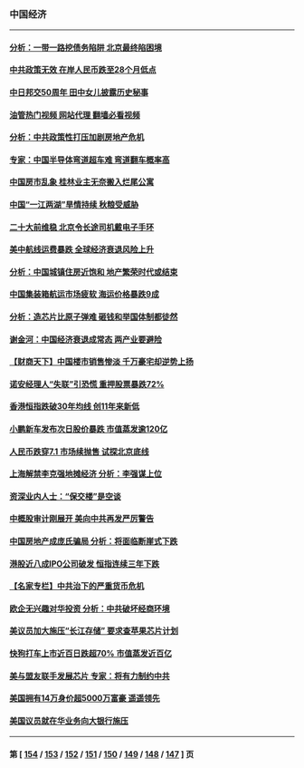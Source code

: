 ### 中国经济
---
#### [分析：一带一路挖债务陷阱 北京最终陷困境](../../pages/ncid283/n13833272.md?09271245) 
#### [中共政策无效 在岸人民币跌至28个月低点](../../pages/ncid283/n13833170.md?09271245) 
#### [中日邦交50周年 田中女儿披露历史秘事](../../pages/ncid283/n13833154.md?09271245) 
#### [油管热门视频 网站代理 翻墙必看视频](http://209.222.30.114:81/youtube.html?09271245)
#### [分析：中共政策性打压加剧房地产危机](../../pages/ncid283/n13833137.md?09271245) 
#### [专家：中国半导体弯道超车难 弯道翻车概率高](../../pages/ncid283/n13832884.md?09271245) 
#### [中国房市乱象 桂林业主无奈搬入烂尾公寓](../../pages/ncid283/n13832847.md?09271245) 
#### [中国“一江两湖”旱情持续 秋粮受威胁](../../pages/ncid283/n13832714.md?09271245) 
#### [二十大前维稳 北京令长途司机戴电子手环](../../pages/ncid283/n13832464.md?09271245) 
#### [美中航线运费暴跌 全球经济衰退风险上升](../../pages/ncid283/n13832474.md?09271245) 
#### [分析：中国城镇住房近饱和 地产繁荣时代或结束](../../pages/ncid283/n13832273.md?09271245) 
#### [中国集装箱航运市场疲软 海运价格暴跌9成](../../pages/ncid283/n13832179.md?09271245) 
#### [分析：造芯片比原子弹难 砸钱和举国体制都徒然](../../pages/ncid283/n13832150.md?09271245) 
#### [谢金河：中国经济衰退成常态 两产业要避险](../../pages/ncid283/n13831239.md?09271245) 
#### [【财商天下】中国楼市销售惨淡 千万豪宅却逆势上扬](../../pages/ncid283/n13831609.md?09271245) 
#### [诺安经理人“失联”引恐慌 重押股票暴跌72%](../../pages/ncid283/n13831492.md?09271245) 
#### [香港恒指跌破30年均线 创11年来新低](../../pages/ncid283/n13831527.md?09271245) 
#### [小鹏新车发布次日股价暴跌 市值蒸发逾120亿](../../pages/ncid283/n13831497.md?09271245) 
#### [人民币跌穿7.1 市场续抛售 试探北京底线](../../pages/ncid283/n13831467.md?09271245) 
#### [上海解禁李克强地摊经济 分析：李强谋上位](../../pages/ncid283/n13831257.md?09271245) 
#### [资深业内人士：“保交楼”是空谈](../../pages/ncid283/n13831375.md?09271245) 
#### [中概股审计刚展开 美向中共再发严厉警告](../../pages/ncid283/n13830807.md?09271245) 
#### [中国房地产成庞氏骗局 分析：将面临断崖式下跌](../../pages/ncid283/n13830752.md?09271245) 
#### [港股近八成IPO公司破发 恒指连续三年下跌](../../pages/ncid283/n13830755.md?09271245) 
#### [【名家专栏】中共治下的严重货币危机](../../pages/ncid283/n13830462.md?09271245) 
#### [欧企无兴趣对华投资 分析：中共破坏经商环境](../../pages/ncid283/n13830605.md?09271245) 
#### [美议员加大施压“长江存储” 要求查苹果芯片计划](../../pages/ncid283/n13830569.md?09271245) 
#### [快狗打车上市近百日跌超70% 市值蒸发近百亿](../../pages/ncid283/n13830729.md?09271245) 
#### [美与盟友联手发展芯片 专家：将有力制约中共](../../pages/ncid283/n13830450.md?09271245) 
#### [美国拥有14万身价超5000万富豪 遥遥领先](../../pages/ncid283/n13830515.md?09271245) 
#### [美国议员就在华业务向大银行施压](../../pages/ncid283/n13830452.md?09271245) 

---
#### 第 [ [154](./154.md?09271245) / [153](./153.md?09271245) / [152](./152.md?09271245) / [151](./151.md?09271245) / [150](./150.md?09271245) / [149](./149.md?09271245) / [148](./148.md?09271245) / [147](./147.md?09271245) ] 页
